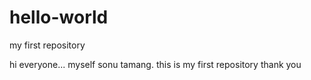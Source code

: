 # hello-world
my first repository

hi everyone...
myself sonu tamang.
this is my first repository
thank you

